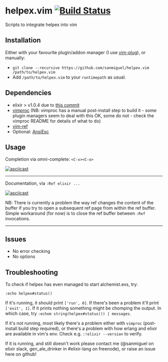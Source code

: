 helpex.vim [![Build Status](https://travis-ci.org/sanmiguel/helpex.vim.svg?branch=master)](https://travis-ci.org/sanmiguel/helpex.vim)
==========

Scripts to integrate helpex into vim

Installation
------------

Either with your favourite plugin/addon manager (I use [vim-plug](https://github.com/junegunn/vim-plug)), or manually:

 - `git clone --recursive https://github.com/sanmiguel/helpex.vim /path/to/helpex.vim`
 - Add `/path/to/helpex.vim` to your `runtimepath` as usual. 

Dependencies
------------

 - elixir > v1.0.4 due to [this commit](https://github.com/elixir-lang/elixir/commit/8e65562808fe80b0c481dbfcf40e66b8c8872c67)
 - [vimproc](https://github.com/Shougo/vimproc.vim) (NB: vimproc has a manual post-install step to build it - some plugin managers seem to deal with this OK, some do not - check the vimproc README for details of what to do)
 - [vim-ref](http://github.com/Thinca/vim-ref)
 - Optional: [AnsiEsc](http://www.drchip.org/astronaut/vim/index.html#ANSIESC)

Usage
-----

  Completion via omni-complete: `<C-x><C-o>`

  [![asciicast](https://asciinema.org/a/27165.png)](https://asciinema.org/a/27165)

  -----

  Documentation, via `:Ref elixir ...`

  [![asciicast](https://asciinema.org/a/27166.png)](https://asciinema.org/a/27166)

  NB: There is currently a problem the way ref changes the content of the buffer if you try to open a subsequent ref page from within the ref buffer. Simple workaround (for now) is to close the ref buffer between `:Ref` invocations.

  -----

Issues
------

 - No error checking
 - No options


Troubleshooting
--------------

To check if helpex has even managed to start alchemist.exs, try:

`:echo helpex#status()`

If it's running, it should print `['run', 0]`. If there's been a problem it'll print `['exit', 1]`. If it prints nothing something might be chomping the output. In which case, try `:echom string(helpex#status()) | messages`.

If it's not running, most likely there's a problem either with `vimproc` (post-install build step required), or there's a problem with how erlang and elixir are available in vim's env. Check e.g. `:!elixir --version` to verify.

If it is running, and still doesn't work please contact me (@sanmiguel on elixir slack, gen_ale_drinker in #elixir-lang on freenode), or raise an issue here on github!
